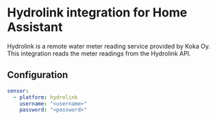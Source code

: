# Hydrolink integration for Home Assistant

Hydrolink is a remote water meter reading service provided by Koka Oy. This integration reads the meter readings from the Hydrolink API.

## Configuration

```yaml
sensor:
  - platform: hydrolink
    username: "<username>"
    password: "<password>"
```
